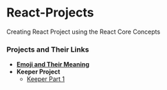 # React-Projects
Creating React Project  using the React Core Concepts

### Projects and Their Links

- [**Emoji and Their Meaning**](https://48pmzm.csb.app)
- **Keeper Project**
  - [Keeper Part 1](https://qnsx2z.csb.app/)
  

